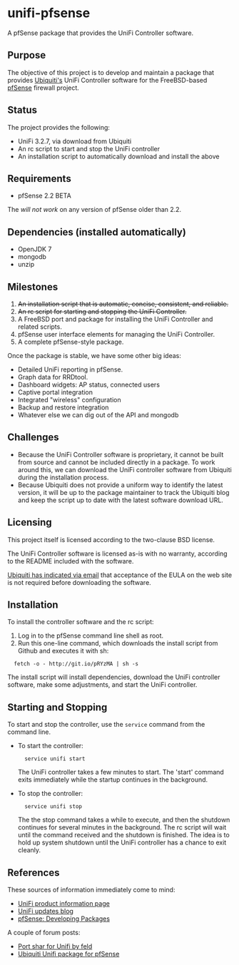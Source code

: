 unifi-pfsense
=============

A pfSense package that provides the UniFi Controller software.

Purpose
-------

The objective of this project is to develop and maintain a package that provides [Ubiquiti's](http://www.ubnt.com/) UniFi Controller software for the FreeBSD-based [pfSense](http://www.pfsense.org/) firewall project.

Status
------

The project provides the following:

- UniFi 3.2.7, via download from Ubiquiti
- An rc script to start and stop the UniFi controller
- An installation script to automatically download and install the above

Requirements
------------

- pfSense 2.2 BETA

The *will not work* on any version of pfSense older than 2.2.

Dependencies (installed automatically)
--------------------------------------

- OpenJDK 7
- mongodb
- unzip

Milestones
----------

1. ~~An installation script that is automatic, concise, consistent, and reliable.~~
2. ~~An rc script for starting and stopping the UniFi Controller.~~
3. A FreeBSD port and package for installing the UniFi Controller and related scripts.
4. pfSense user interface elements for managing the UniFi Controller.
5. A complete pfSense-style package.

Once the package is stable, we have some other big ideas:

- Detailed UniFi reporting in pfSense.
- Graph data for RRDtool.
- Dashboard widgets: AP status, connected users
- Captive portal integration
- Integrated "wireless" configuration
- Backup and restore integration
- Whatever else we can dig out of the API and mongodb

Challenges
----------

- Because the UniFi Controller software is proprietary, it cannot be built from source and cannot be included directly in a package. To work around this, we can download the UniFi controller software from Ubiquiti during the installation process.
- Because Ubiquiti does not provide a uniform way to identify the latest version, it will be up to the package maintainer to track the Ubiquiti blog and keep the script up to date with the latest software download URL.

Licensing
---------

This project itself is licensed according to the two-clause BSD license.

The UniFi Controller software is licensed as-is with no warranty, according to the README included with the software.

[Ubiquiti has indicated via email](https://github.com/gozoinks/unifi-pfsense/wiki/Tacit-Approval) that acceptance of the EULA on the web site is not required before downloading the software.

Installation
------------

To install the controller software and the rc script:

1. Log in to the pfSense command line shell as root.
2. Run this one-line command, which downloads the install script from Github and executes it with sh:

  ```
    fetch -o - http://git.io/pRYzMA | sh -s
  ```

The install script will install dependencies, download the UniFi controller software, make some adjustments, and start the UniFi controller.

Starting and Stopping
---------------------

To start and stop the controller, use the `service` command from the command line.

- To start the controller:

  ```
    service unifi start
  ```
  The UniFi controller takes a few minutes to start. The 'start' command exits immediately while the startup continues in the background.

- To stop the controller:

  ```
    service unifi stop
  ```
  The the stop command takes a while to execute, and then the shutdown continues for several minutes in the background. The rc script will wait until the command received and the shutdown is finished. The idea is to hold up system shutdown until the UniFi controller has a chance to exit cleanly.

References
----------

These sources of information immediately come to mind:

- [UniFi product information page](http://www.ubnt.com/enterprise/#unifi)
- [UniFi updates blog](https://community.ubnt.com/t5/UniFi-Updates-Blog/bg-p/Blog_UniFi)
- [pfSense: Developing Packages](https://doc.pfsense.org/index.php/Developing_Packages)

A couple of forum posts:

- [Port shar for Unifi by feld](http://community.ubnt.com/t5/UniFi-Wireless/UniFi-wipes-database-every-restart/td-p/382389)
- [Ubiquiti Unifi package for pfSense](https://forum.pfsense.org/index.php?topic=46342.0)
